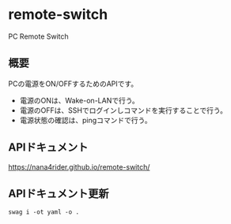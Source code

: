 # remote-switch

PC Remote Switch

## 概要

PCの電源をON/OFFするためのAPIです。

* 電源のONは、Wake-on-LANで行う。
* 電源のOFFは、SSHでログインしコマンドを実行することで行う。
* 電源状態の確認は、pingコマンドで行う。

## APIドキュメント
https://nana4rider.github.io/remote-switch/

## APIドキュメント更新
`swag i -ot yaml -o .`
